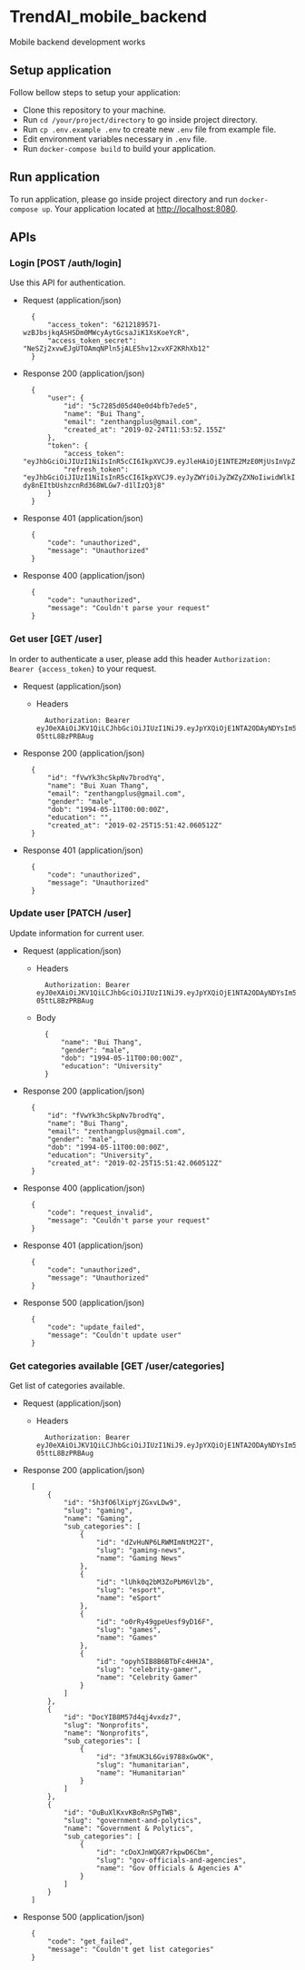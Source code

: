 # TrendAI_mobile_backend
Mobile backend development works

## Setup application
Follow bellow steps to setup your application:

- Clone this repository to your machine.
- Run `cd /your/project/directory` to go inside project directory.
- Run `cp .env.example .env` to create new `.env` file from example file.
- Edit environment variables necessary in `.env` file.
- Run `docker-compose build` to build your application.

## Run application

To run application, please go inside project directory and run `docker-compose up`.
Your application located at [http://localhost:8080](http://localhost:8080). 

## APIs
### Login [POST /auth/login]
Use this API for authentication.

+ Request (application/json)

        {
            "access_token": "6212189571-wzBJbsjkqASHSDm0MWcyAytGcsaJiK1XsKoeYcR",
            "access_token_secret": "NeSZj2xvwEJgUTOAmqNPln5jALE5hv12xvXF2KRhXb12"
        }

+ Response 200 (application/json)

        {
            "user": {
                "id": "5c7285d05d40e0d4bfb7ede5",
                "name": "Bui Thang",
                "email": "zenthangplus@gmail.com",
                "created_at": "2019-02-24T11:53:52.155Z"
            },
            "token": {
                "access_token": "eyJhbGciOiJIUzI1NiIsInR5cCI6IkpXVCJ9.eyJleHAiOjE1NTE2MzE0MjUsInVpZCI6IjVjNzI4NWQwNWQ0MGUwZDRiZmI3ZWRlNSJ9.n3ALesfOg7gzBiYjETdsPrLP7K9fwaNja8teFAkXqVg",
                "refresh_token": "eyJhbGciOiJIUzI1NiIsInR5cCI6IkpXVCJ9.eyJyZWYiOiJyZWZyZXNoIiwidWlkIjoiNWM3Mjg1ZDA1ZDQwZTBkNGJmYjdlZGU1In0.EPbAA5QF-dy8nEItbUshzcnRd368WLGw7-d1lIzQ3j8"
            }
        }

+ Response 401 (application/json)

        {
            "code": "unauthorized",
            "message": "Unauthorized"
        }

+ Response 400 (application/json)

        {
            "code": "unauthorized",
            "message": "Couldn't parse your request"
        }

### Get user [GET /user]

In order to authenticate a user, please add this header ``Authorization: Bearer {access_token}`` to your request.

+ Request (application/json)

    + Headers
        
            Authorization: Bearer eyJ0eXAiOiJKV1QiLCJhbGciOiJIUzI1NiJ9.eyJpYXQiOjE1NTA2ODAyNDYsIm5iZiI6MTU1MDY4MDI0NiwianRpIjoiNGU0OGRhOTUtZDEyMS00MmViLWE4MWQtNGE4YmUzNzQ1NDNkIiwiZXhwIjoxNTUwNjgxMTQ2LCJpZGVudGl0eSI6IjVjNmQ0NmYyMzlkYThlMDA0NTkzMzczYyIsImZyZXNoIjpmYWxzZSwidHlwZSI6ImFjY2VzcyJ9.qAuvOPCQVr3YAFuD6B4RmqLmEokv-05ttL8BzPRBAug
            

+ Response 200 (application/json)

        {
            "id": "fVwYk3hcSkpNv7brodYq",
            "name": "Bui Xuan Thang",
            "email": "zenthangplus@gmail.com",
            "gender": "male",
            "dob": "1994-05-11T00:00:00Z",
            "education": "",
            "created_at": "2019-02-25T15:51:42.060512Z"
        }

+ Response 401 (application/json)

        {
            "code": "unauthorized",
            "message": "Unauthorized"
        }


### Update user [PATCH /user]

Update information for current user.

+ Request (application/json)

    + Headers
        
            Authorization: Bearer eyJ0eXAiOiJKV1QiLCJhbGciOiJIUzI1NiJ9.eyJpYXQiOjE1NTA2ODAyNDYsIm5iZiI6MTU1MDY4MDI0NiwianRpIjoiNGU0OGRhOTUtZDEyMS00MmViLWE4MWQtNGE4YmUzNzQ1NDNkIiwiZXhwIjoxNTUwNjgxMTQ2LCJpZGVudGl0eSI6IjVjNmQ0NmYyMzlkYThlMDA0NTkzMzczYyIsImZyZXNoIjpmYWxzZSwidHlwZSI6ImFjY2VzcyJ9.qAuvOPCQVr3YAFuD6B4RmqLmEokv-05ttL8BzPRBAug
            
    + Body
    
            {
                "name": "Bui Thang",
                "gender": "male",
                "dob": "1994-05-11T00:00:00Z",
                "education": "University"
            }

+ Response 200 (application/json)

        {
            "id": "fVwYk3hcSkpNv7brodYq",
            "name": "Bui Thang",
            "email": "zenthangplus@gmail.com",
            "gender": "male",
            "dob": "1994-05-11T00:00:00Z",
            "education": "University",
            "created_at": "2019-02-25T15:51:42.060512Z"
        }

+ Response 400 (application/json)

        {
            "code": "request_invalid",
            "message": "Couldn't parse your request"
        }


+ Response 401 (application/json)

        {
            "code": "unauthorized",
            "message": "Unauthorized"
        }

+ Response 500 (application/json)

        {
            "code": "update_failed",
            "message": "Couldn't update user"
        }
        
### Get categories available [GET /user/categories]

Get list of categories available.

+ Request (application/json)

    + Headers
        
            Authorization: Bearer eyJ0eXAiOiJKV1QiLCJhbGciOiJIUzI1NiJ9.eyJpYXQiOjE1NTA2ODAyNDYsIm5iZiI6MTU1MDY4MDI0NiwianRpIjoiNGU0OGRhOTUtZDEyMS00MmViLWE4MWQtNGE4YmUzNzQ1NDNkIiwiZXhwIjoxNTUwNjgxMTQ2LCJpZGVudGl0eSI6IjVjNmQ0NmYyMzlkYThlMDA0NTkzMzczYyIsImZyZXNoIjpmYWxzZSwidHlwZSI6ImFjY2VzcyJ9.qAuvOPCQVr3YAFuD6B4RmqLmEokv-05ttL8BzPRBAug
     
+ Response 200 (application/json)

        [
            {
                "id": "5h3fO6lXipYjZGxvLDw9",
                "slug": "gaming",
                "name": "Gaming",
                "sub_categories": [
                    {
                        "id": "dZvHuNP6LRWMImNtM22T",
                        "slug": "gaming-news",
                        "name": "Gaming News"
                    },
                    {
                        "id": "lUhk0q2bM3ZoPbM6Vl2b",
                        "slug": "esport",
                        "name": "eSport"
                    },
                    {
                        "id": "o0rRy49gpeUesf9yD16F",
                        "slug": "games",
                        "name": "Games"
                    },
                    {
                        "id": "opyh5IB8B6BTbFc4HHJA",
                        "slug": "celebrity-gamer",
                        "name": "Celebrity Gamer"
                    }
                ]
            },
            {
                "id": "DocYIB8M57d4qj4vxdz7",
                "slug": "Nonprofits",
                "name": "Nonprofits",
                "sub_categories": [
                    {
                        "id": "3fmUK3L6Gvi9788xGwOK",
                        "slug": "humanitarian",
                        "name": "Humanitarian"
                    }
                ]
            },
            {
                "id": "OuBuXlKxvKBoRnSPgTWB",
                "slug": "government-and-polytics",
                "name": "Government & Polytics",
                "sub_categories": [
                    {
                        "id": "cDoXJnWQGR7rkpwD6Cbm",
                        "slug": "gov-officials-and-agencies",
                        "name": "Gov Officials & Agencies A"
                    }
                ]
            }
        ]

+ Response 500 (application/json)

        {
            "code": "get_failed",
            "message": "Couldn't get list categories"
        }
